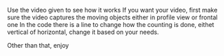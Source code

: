 Use the video given to see how it works
If you want your video, first make sure the video captures the moving objects either in profile view or frontal one
In the code there is a line to change how the counting is done, eithet vertical of horizontal, change it based on your needs. 


Other than that, enjoy
